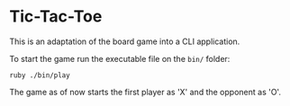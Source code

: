 # Tic-Tac-Toe

This is an adaptation of the board game into a CLI application.

To start the game run the executable file on the `bin/` folder:
```
ruby ./bin/play
```

The game as of now starts the first player as 'X' and the opponent as 'O'.
